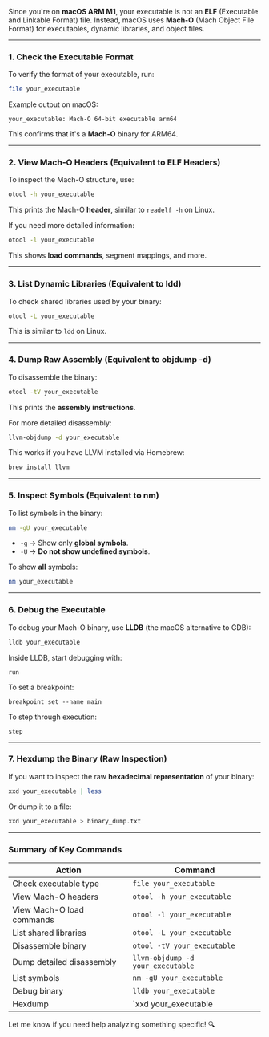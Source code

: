 Since you're on **macOS ARM M1**, your executable is not an **ELF** (Executable and Linkable Format) file. Instead, macOS uses **Mach-O** (Mach Object File Format) for executables, dynamic libraries, and object files.

---

### **1. Check the Executable Format**
To verify the format of your executable, run:
```sh
file your_executable
```
Example output on macOS:
```
your_executable: Mach-O 64-bit executable arm64
```
This confirms that it's a **Mach-O** binary for ARM64.

---

### **2. View Mach-O Headers (Equivalent to ELF Headers)**
To inspect the Mach-O structure, use:
```sh
otool -h your_executable
```
This prints the Mach-O **header**, similar to `readelf -h` on Linux.

If you need more detailed information:
```sh
otool -l your_executable
```
This shows **load commands**, segment mappings, and more.

---

### **3. List Dynamic Libraries (Equivalent to ldd)**
To check shared libraries used by your binary:
```sh
otool -L your_executable
```
This is similar to `ldd` on Linux.

---

### **4. Dump Raw Assembly (Equivalent to objdump -d)**
To disassemble the binary:
```sh
otool -tV your_executable
```
This prints the **assembly instructions**.

For more detailed disassembly:
```sh
llvm-objdump -d your_executable
```
This works if you have LLVM installed via Homebrew:
```sh
brew install llvm
```

---

### **5. Inspect Symbols (Equivalent to nm)**
To list symbols in the binary:
```sh
nm -gU your_executable
```
- `-g` → Show only **global symbols**.
- `-U` → **Do not show undefined symbols**.

To show **all** symbols:
```sh
nm your_executable
```

---

### **6. Debug the Executable**
To debug your Mach-O binary, use **LLDB** (the macOS alternative to GDB):
```sh
lldb your_executable
```
Inside LLDB, start debugging with:
```lldb
run
```
To set a breakpoint:
```lldb
breakpoint set --name main
```
To step through execution:
```lldb
step
```

---

### **7. Hexdump the Binary (Raw Inspection)**
If you want to inspect the raw **hexadecimal representation** of your binary:
```sh
xxd your_executable | less
```
Or dump it to a file:
```sh
xxd your_executable > binary_dump.txt
```

---

### **Summary of Key Commands**
| Action | Command |
|---------|----------|
| Check executable type | `file your_executable` |
| View Mach-O headers | `otool -h your_executable` |
| View Mach-O load commands | `otool -l your_executable` |
| List shared libraries | `otool -L your_executable` |
| Disassemble binary | `otool -tV your_executable` |
| Dump detailed disassembly | `llvm-objdump -d your_executable` |
| List symbols | `nm -gU your_executable` |
| Debug binary | `lldb your_executable` |
| Hexdump | `xxd your_executable | less` |

Let me know if you need help analyzing something specific! 🔍
